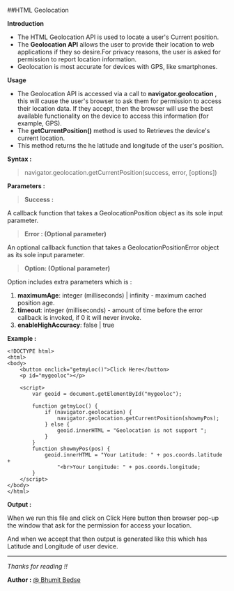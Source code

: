 ##HTML Geolocation

**Introduction**

- The HTML Geolocation API is used to locate a user&#39;s Current position.
- The **Geolocation API** allows the user to provide their location to web applications if they so desire.For privacy reasons, the user is asked for permission to report location information.
- Geolocation is most accurate for devices with GPS, like smartphones.

**Usage**

- The Geolocation API is accessed via a call to **navigator.geolocation** , this will cause the user&#39;s browser to ask them for permission to access their location data. If they accept, then the browser will use the best available functionality on the device to access this information (for example, GPS).
- The **getCurrentPosition()** method is used to Retrieves the device&#39;s current location.
- This method returns the he latitude and longitude of the user&#39;s position.

**Syntax :**

>navigator.geolocation.getCurrentPosition(success, error, [options])

**Parameters :**

>**Success :**

A callback function that takes a GeolocationPosition object as its sole input
parameter.

>**Error : (Optional parameter)**

An optional callback function that takes a GeolocationPositionError object as its sole input parameter.

>**Option: (Optional parameter)**

Option includes extra parameters which is :

1. **maximumAge**: integer (milliseconds) | infinity - maximum cached position age.
1. **timeout**: integer (milliseconds) - amount of time before the error callback is invoked, if 0 it will never invoke.
2. **enableHighAccuracy**: false | true

**Example :**
```
<!DOCTYPE html>
<html>
<body>
    <button onclick="getmyLoc()">Click Here</button>
    <p id="mygeoloc"></p>

    <script>
        var geoid = document.getElementById("mygeoloc");

        function getmyLoc() {
            if (navigator.geolocation) {
                navigator.geolocation.getCurrentPosition(showmyPos);
            } else {
                geoid.innerHTML = "Geolocation is not support ";
            }
        }
        function showmyPos(pos) {
            geoid.innerHTML = "Your Latitude: " + pos.coords.latitude +
                "<br>Your Longitude: " + pos.coords.longitude;
        }
    </script>
</body>
</html>

```
**Output :**


When we run this file and click on Click Here button then browser pop-up the window that ask for the permission for access your location.

And when we accept that then output is generated like this which has Latitude and Longitude of user device.

--- 
*Thanks for reading !!*

**Author :** [@ Bhumit Bedse](https://github.com/bhumitbedse) 